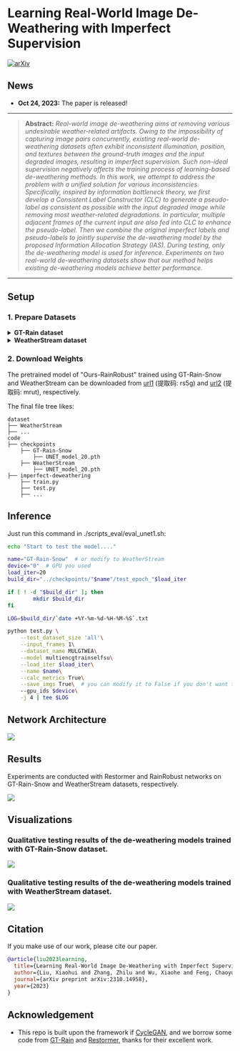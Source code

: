 # Learning Real-World Image De-Weathering with Imperfect Supervision
[![arXiv](https://img.shields.io/badge/arXiv-2305.13077-b31b1b.svg)](https://arxiv.org/abs/2310.14958)

## News
- **Oct 24, 2023:** The paper is released!

<hr />

> **Abstract:** *Real-world image de-weathering aims at removing various undesirable weather-related artifacts. Owing to the impossibility of capturing image pairs concurrently, existing real-world de-weathering datasets often exhibit inconsistent illumination, position, and textures between the ground-truth images and the input degraded images, resulting in imperfect supervision. Such non-ideal supervision negatively affects the training process of learning-based de-weathering methods. In this work, we attempt to address the problem with a unified solution for various inconsistencies. Specifically, inspired by information bottleneck theory, we first develop a Consistent Label Constructor (CLC) to generate a pseudo-label as consistent as possible with the input degraded image while removing most weather-related degradations. In particular, multiple adjacent frames of the current input are also fed into CLC to enhance the pseudo-label. Then we combine the original imperfect labels and pseudo-labels to jointly supervise the de-weathering model by the proposed Information Allocation Strategy (IAS). During testing, only the de-weathering model is used for inference. Experiments on two real-world de-weathering datasets show that our method helps existing de-weathering models achieve better performance.* 
<hr />

## Setup

### 1. Prepare Datasets
<details>
<summary><b>GT-Rain dataset</b></summary>
Download the dataset from [here](https://drive.google.com/drive/folders/1NSRl954QPcGIgoyJa_VjQwh_gEaHWPb8).
</details>

<details>
<summary><b>WeatherStream dataset</b></summary>
Download the dataset from [here](https://drive.google.com/drive/folders/12Z9rBSTs0PPNHLieyU2vnCTzR6fOFLrT).
</details>

### 2. Download Weights
The pretrained model of "Ours-RainRobust" trained using GT-Rain-Snow and WeatherStream can be downloaded from [url1](https://pan.baidu.com/s/1C2cSg6pfInEQOGMM4ro53w?pwd=rs5g) (提取码: rs5g) and [url2](https://pan.baidu.com/s/11zy7i6gtVd-ve-dMigM3vQ?pwd=mrut) (提取码: mrut), respectively.

The final file tree likes:

```none
dataset
├── WeatherStream
├── ...
code
├── checkpoints
    ├── GT-Rain-Snow
        ├── UNET_model_20.pth
    ├── WeatherStream
        ├── UNET_model_20.pth
├── imperfect-deweathering
    ├── train.py
    ├── test.py
    ├── ...
```

## Inference
Just run this command in ./scripts_eval/eval_unet1.sh:
```bash
echo "Start to test the model...."

name="GT-Rain-Snow"  # or modify to WeatherStream
device="0"  # GPU you used
load_iter=20
build_dir="../checkpoints/"$name"/test_epoch_"$load_iter

if [ ! -d "$build_dir" ]; then
        mkdir $build_dir
fi

LOG=$build_dir/`date +%Y-%m-%d-%H-%M-%S`.txt

python test.py \
    --test_dataset_size 'all'\
    --input_frames 1\
    --dataset_name MULGTWEA\
    --model multiencgtrainselfsu\
    --load_iter $load_iter\
    --name $name\
    --calc_metrics True\
    --save_imgs True\  # you can modify it to False if you don't want to save images
    --gpu_ids $device\
    -j 4 | tee $LOG
```
## Network Architecture

<img src = "https://i.imgur.com/ILyYCuw.png"> 

## Results
Experiments are conducted with Restormer and RainRobust networks on GT-Rain-Snow and WeatherStream datasets, respectively.

<img src = "https://i.imgur.com/2mheOWr.png"> 

## Visualizations

### Qualitative testing results of the de-weathering models trained with GT-Rain-Snow dataset.
<img src = "https://i.imgur.com/BQfM8Di.png"> 

### Qualitative testing results of the de-weathering models trained with WeatherStream dataset.
<img src = "https://i.imgur.com/BQfM8Di.png"> 

## Citation
If you make use of our work, please cite our paper.
```bibtex
@article{liu2023learning,
  title={Learning Real-World Image De-Weathering with Imperfect Supervision},
  author={Liu, Xiaohui and Zhang, Zhilu and Wu, Xiaohe and Feng, Chaoyu and Wang, Xiaotao and LEI, LEI and Zuo, Wangmeng},
  journal={arXiv preprint arXiv:2310.14958},
  year={2023}
}
```

## Acknowledgement

- This repo is built upon the framework if [CycleGAN](https://github.com/junyanz/pytorch-CycleGAN-and-pix2pix), and we borrow some code from [GT-Rain](https://github.com/UCLA-VMG/GT-RAIN) and [Restormer](https://github.com/swz30/Restormer), thanks for their excellent work.
